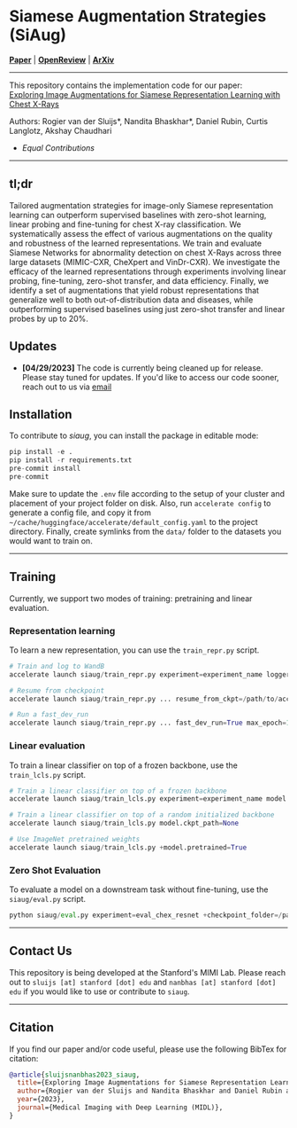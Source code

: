 # Siamese Augmentation Strategies (SiAug)

[**Paper**](https://openreview.net/pdf?id=xkmhsBITaCw) | [**OpenReview**](https://openreview.net/forum?id=xkmhsBITaCw) | [**ArXiv**](https://arxiv.org/abs/2301.12636)

---

This repository contains the implementation code for our paper: <br>
[Exploring Image Augmentations for Siamese Representation Learning with Chest X-Rays](https://openreview.net/pdf?id=xkmhsBITaCw)

Authors: Rogier van der Sluijs*, Nandita Bhaskhar*, Daniel Rubin, Curtis Langlotz, Akshay Chaudhari

* _Equal Contributions_

---

## tl;dr

Tailored augmentation strategies for image-only Siamese representation learning can outperform supervised baselines with zero-shot learning, linear probing and fine-tuning for chest X-ray classification. We systematically assess the effect of various augmentations on the quality and robustness of the learned representations. We train and evaluate Siamese Networks for abnormality detection on chest X-Rays across three large datasets (MIMIC-CXR, CheXpert and VinDr-CXR). We investigate the efficacy of the learned representations through experiments involving linear probing, fine-tuning, zero-shot transfer, and data efficiency. Finally, we identify a set of augmentations that yield robust representations that generalize well to both out-of-distribution data and diseases, while outperforming supervised baselines using just zero-shot transfer and linear probes by up to 20%.


## Updates
- __[04/29/2023]__ The code is currently being cleaned up for release. Please stay tuned for updates. If you'd like to access our code sooner, reach out to us via [email](#contact)


## Installation
To contribute to _siaug_, you can install the package in editable mode:

```python
pip install -e .
pip install -r requirements.txt
pre-commit install
pre-commit
```

Make sure to update the `.env` file according to the setup of your cluster and placement of your project folder on disk. Also, run `accelerate config` to generate a config file, and copy it from `~/cache/huggingface/accelerate/default_config.yaml` to the project directory. Finally, create symlinks from the `data/` folder to the datasets you would want to train on.

---

## Training
Currently, we support two modes of training: pretraining and linear evaluation. 

### Representation learning
To learn a new representation, you can use the `train_repr.py` script.

```python
# Train and log to WandB
accelerate launch siaug/train_repr.py experiment=experiment_name logger=wandb

# Resume from checkpoint
accelerate launch siaug/train_repr.py ... resume_from_ckpt=/path/to/accelerate/ckpt/dir

# Run a fast_dev_run
accelerate launch siaug/train_repr.py ... fast_dev_run=True max_epoch=10 log_every_n_steps=1 ckpt_every_n_epochs=1
```

### Linear evaluation
To train a linear classifier on top of a frozen backbone, use the `train_lcls.py` script.

```python
# Train a linear classifier on top of a frozen backbone
accelerate launch siaug/train_lcls.py experiment=experiment_name model.ckpt_path=/path/to/model/weights

# Train a linear classifier on top of a random initialized backbone
accelerate launch siaug/train_lcls.py model.ckpt_path=None

# Use ImageNet pretrained weights
accelerate launch siaug/train_lcls.py +model.pretrained=True
```

### Zero Shot Evaluation

To evaluate a model on a downstream task without fine-tuning, use the `siaug/eval.py` script.

```python
python siaug/eval.py experiment=eval_chex_resnet +checkpoint_folder=/path/to/model/checkpoints/folder +save_path=/path/to/save/resulting/pickle/files
```

---

## Contact Us
<a name="contact"></a> 
This repository is being developed at the Stanford's MIMI Lab. Please reach out to `sluijs [at] stanford [dot] edu` and `nanbhas [at] stanford [dot] edu` if you would like to use or contribute to `siaug`. 

---

## Citation
If you find our paper and/or code useful, please use the following BibTex for citation:
```bib
@article{sluijsnanbhas2023_siaug,
  title={Exploring Image Augmentations for Siamese Representation Learning with Chest X-Rays}, 
  author={Rogier van der Sluijs and Nandita Bhaskhar and Daniel Rubin and Curtis Langlotz and Akshay Chaudhari},
  year={2023},
  journal={Medical Imaging with Deep Learning (MIDL)},
}
```


